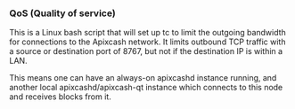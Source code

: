 ### QoS (Quality of service) ###

This is a Linux bash script that will set up tc to limit the outgoing bandwidth for connections to the Apixcash network. It limits outbound TCP traffic with a source or destination port of 8767, but not if the destination IP is within a LAN.

This means one can have an always-on apixcashd instance running, and another local apixcashd/apixcash-qt instance which connects to this node and receives blocks from it.
